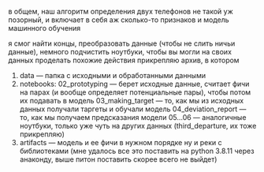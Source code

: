 в общем, наш алгоритм определения двух телефонов не такой уж позорный, и включает в себя аж сколько-то признаков и модель машинного обучения

я смог найти концы, преобразовать данные (чтобы не слить ничьи данные), немного подчистить ноутбуки, чтобы вы могли на своих данных проделать похожие действия
прикрепляю архив, в котором
1. data — папка с исходными и обработанными данными
2. notebooks:
02_prototyping — берет исходные данные, считает фичи на парах (и вообще определяет потенциальные пары), чтобы потом их подавать в модель
03_making_target — то, как мы из исходных данных получали таргеты и обучали модель
04_deviation_report — то, как мы получаем предсказания модели
05...06 — аналогичные ноутбуки, только уже чуть на других данных (third_departure, их тоже прикрепляю)
3. artifacts — модель и ее фичи в нужном порядке
ну и реки с библиотеками (мне удалось все это поставить на python 3.8.11 через анаконду, выше питон поставить скорее всего не выйдет)